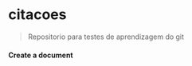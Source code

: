 # citacoes
> Repositorio para testes de aprendizagem do git
#### <i class="icon-file"></i> Create a document

